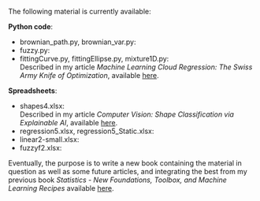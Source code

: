 The following material is currently available:

<b>Python code</b>:

<ul>
  <li> brownian_path.py, brownian_var.py: </li>
  <li> fuzzy.py: </li>
  <li> fittingCurve.py, fittingEllipse.py, mixture1D.py: <br>
    Described in my article <em>Machine Learning Cloud Regression: The Swiss Army Knife of Optimization</em>, available <a href="https://mltechniques.com/2022/08/25/machine-learning-cloud-regression-the-swiss-army-knife-of-optimization/">here</a>.</li>
</ul>

<b>Spreadsheets</b>: 

<ul>
  <li> shapes4.xlsx: <br>
  Described in my article <em>Computer Vision: Shape Classification via Explainable AI</em>, available <a href="https://mltechniques.com/2022/04/20/computer-vision-shape-classification-via-explainable-ai/">here</a>.</li>
  <li> regression5.xlsx, regression5_Static.xlsx: </li>
  <li> linear2-small.xlsx: </li>
  <li>fuzzyf2.xlsx: </li>
</ul>

Eventually, the purpose is to write a new book containing the material in question as well as some future articles, and integrating the best from my previous book <em>Statistics - New Foundations, Toolbox, and Machine Learning Recipes</em> available <a href="https://mltechniques.com/resources/">here</a>.
